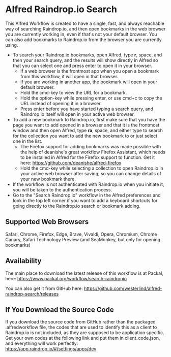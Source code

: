# Alfred Raindrop.io Search
This Alfred Workflow is created to have a single, fast, and always reachable way of searching Raindrop.io, and then open bookmarks in the web browser you are currently working in, even if that's not your default browser.
You can also add bookmarks to Raindrop.io from the browser you are currently using.

- To search your Raindrop.io bookmarks, open Alfred, type **r**, space, and then your search query, and the results will show directly in Alfred so that you can select one and press enter to open it in your browser.
  - If a web browser is the frontmost app when you open a bookmark from this workflow, it will open in that browser.
  - If you are working in another app, the bookmark will open in your default browser.
  - Hold the cmd-key to view the URL for a bookmark.
  - Hold the option-key while pressing enter, or use cmd+c to copy the URL instead of opening it in a browser.
  - Press enter before you have started typing a search query, and Raindrop.io itself will open in your active web browser.
- To add a new bookmark to Raindrop.io, first make sure that you have the page you want to add opened in a browser and that it is the frontmost window and then open Alfred, type **ra**, space, and either type to search for the collection you want to add the new bookmark to or just select one in the list.
  - The Firefox support for adding bookmarks was made possible with the help of deanishe's great workflow Firefox Assistant, which needs to be installed in Alfred for the Firefox support to function. Get it here: https://github.com/deanishe/alfred-firefox
  - Hold the cmd-key while selecting a collection to open Raindrop.io in your active web browser after saving, so you can change details of your new bookmark there.
- If the workflow is not authenticated with Raindrop.io when you initiate it, you will be taken to the authentication process.
- Go to the "Search Raindrop.io" workflow in the Alfred preferences and look in the top left corner if you want to add a keyboard shortcuts for going directly to the Raindrop.io search or bookmark adding.

## Supported Web Browsers
Safari, Chrome, Firefox, Edge, Brave, Vivaldi, Opera, Chromium, Chrome Canary, Safari Technology Preview (and SeaMonkey, but only for opening bookmarks)

## Availability
The main place to download the latest release of this workflow is at Packal, here:
https://www.packal.org/workflow/search-raindropio

You can also get it from GitHub here:
https://github.com/westerlind/alfred-raindrop-search/releases

## If You Download the Source Code
If you download the source code from GitHub rather than the packaged .alfredworkflow file, the codes that are used to identify this as a client to Raindrop.io is not included, as they are supposed to be application specific.
Get your own codes at the following link and put them in client_code.json, and everything will work perfectly:
https://app.raindrop.io/#/settings/apps/dev